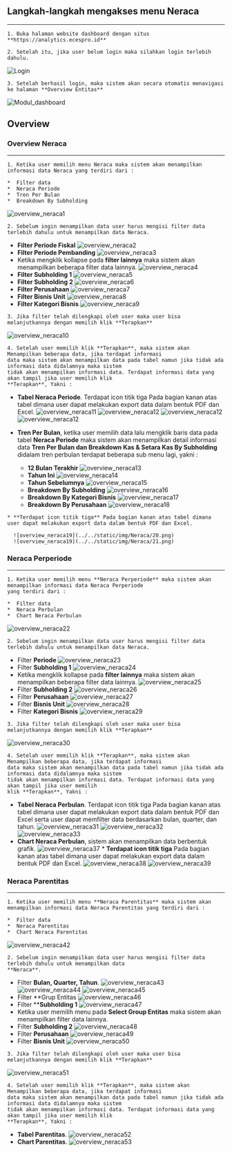 ## __Langkah-langkah mengakses menu Neraca__
---
```
1. Buka halaman website dashboard dengan situs **https://analytics.ecespro.id**
```
```
2. Setelah itu, jika user belum login maka silahkan login terlebih dahulu.
```
![Login](../../static/img/Neraca/1.png)

```
3. Setelah berhasil login, maka sistem akan secara otomatis menavigasi ke halaman **Overview Entitas**
```
![Modul_dashboard](../../static/img/Neraca/2.png)
## __Overview__
### __Overview Neraca__

---
```
1. Ketika user memilih menu Neraca maka sistem akan menampilkan informasi data Neraca yang terdiri dari :

*  Filter data
*  Neraca Periode
*  Tren Per Bulan
*  Breakdown By Subholding 
```
![overview_neraca1](../../static/img/Neraca/3.png)

```
2. Sebelum ingin menampilkan data user harus mengisi filter data terlebih dahulu untuk menampilkan data Neraca.
```
   * **Filter Periode Fiskal**
   ![overview_neraca2](../../static/img/Neraca/4.png)
   * **Filter Periode Pembanding**
   ![overview_neraca3](../../static/img/Neraca/5.png)
   * Ketika mengklik kollapse pada **filter lainnya** maka sistem akan menampilkan beberapa filter data lainnya.
![overview_neraca4](../../static/img/Neraca/6.png)
   * **Filter Subholding 1**
   ![overview_neraca5](../../static/img/Neraca/7.png)
   * **Filter Subholding 2**
   ![overview_neraca6](../../static/img/Neraca/8.png)
   * **Filter Perusahaan**
   ![overview_neraca7](../../static/img/Neraca/9.png)
   * **Filter Bisnis Unit**
   ![overview_neraca8](../../static/img/Neraca/10.png)
   * **Filter Kategori Bisnis**
   ![overview_neraca9](../../static/img/Neraca/11.png)

```
3. Jika filter telah dilengkapi oleh user maka user bisa melanjutkannya dengan memilih klik **Terapkan**
```
![overview_neraca10](../../static/img/Neraca/12.png)

```
4. Setelah user memilih klik **Terapkan**, maka sistem akan Menampilkan beberapa data, jika terdapat informasi 
data maka sistem akan menampilkan data pada tabel namun jika tidak ada informasi data didalamnya maka sistem 
tidak akan menampilkan informasi data. Terdapat informasi data yang akan tampil jika user memilih klik 
**Terapkan**, Yakni :
```
   * **Tabel Neraca Periode**. Terdapat icon titik tiga Pada bagian kanan atas tabel dimana user dapat melakukan export data dalam bentuk PDF dan Excel.
   ![overview_neraca11](../../static/img/Neraca/13.png)
   ![overview_neraca12](../../static/img/Neraca/23.png)
   ![overview_neraca12](../../static/img/Neraca/58.png)
   ![overview_neraca12](../../static/img/Neraca/59.png)

   * **Tren Per Bulan**, ketika user memilih data lalu mengklik baris data pada tabel **Neraca Periode** maka sistem akan menampilkan detail informasi data **Tren Per Bulan dan Breakdown Kas & Setara Kas By Subholding** didalam tren perbulan terdapat beberapa sub menu lagi, yakni :
     * **12 Bulan Terakhir**
     ![overview_neraca13](../../static/img/Neraca/14.png)
     * **Tahun Ini**
     ![overview_neraca14](../../static/img/Neraca/15.png)
     * **Tahun Sebelumnya**
     ![overview_neraca15](../../static/img/Neraca/16.png)
     * **Breakdown By Subholding**
     ![overview_neraca16](../../static/img/Neraca/17.png)
     * **Breakdown By Kategori Bisnis**
     ![overview_neraca17](../../static/img/Neraca/18.png)
     * **Breakdown By Perusahaan**
     ![overview_neraca18](../../static/img/Neraca/19.png)

    * **Terdapat icon titik tiga** Pada bagian kanan atas tabel dimana user dapat melakukan export data dalam bentuk PDF dan Excel.

      ![overview_neraca19](../../static/img/Neraca/20.png)
      ![overview_neraca19](../../static/img/Neraca/21.png)

### __Neraca Perperiode__
---
```
1. Ketika user memilih menu **Neraca Perperiode** maka sistem akan menampilkan informasi data Neraca Perperiode 
yang terdiri dari :

*  Filter data
*  Neraca Perbulan
*  Chart Neraca Perbulan
```
![overview_neraca22](../../static/img/Neraca/24.png)


```
2. Sebelum ingin menampilkan data user harus mengisi filter data terlebih dahulu untuk menampilkan data Neraca.
```
   * Filter **Periode**
   ![overview_neraca23](../../static/img/Neraca/25.png)
   * Filter **Subholding 1**
   ![overview_neraca24](../../static/img/Neraca/26.png)
   * Ketika mengklik kollapse pada **filter lainnya** maka sistem akan menampilkan beberapa filter data lainnya.
      ![overview_neraca25](../../static/img/Neraca/27.png)
   * Filter **Subholding 2**
      ![overview_neraca26](../../static/img/Neraca/28.png)
   * Filter **Perusahaan**
      ![overview_neraca27](../../static/img/Neraca/29.png)
   * Filter **Bisnis Unit**
      ![overview_neraca28](../../static/img/Neraca/30.png)
   * Filter **Kategori Bisnis**
      ![overview_neraca29](../../static/img/Neraca/31.png)

```
3. Jika filter telah dilengkapi oleh user maka user bisa melanjutkannya dengan memilih klik **Terapkan**
```
![overview_neraca30](../../static/img/Neraca/32.png)

```
4. Setelah user memilih klik **Terapkan**, maka sistem akan Menampilkan beberapa data, jika terdapat informasi 
data maka sistem akan menampilkan data pada tabel namun jika tidak ada informasi data didalamnya maka sistem 
tidak akan menampilkan informasi data. Terdapat informasi data yang akan tampil jika user memilih 
klik **Terapkan**, Yakni :
```
   * **Tabel Neraca Perbulan**. Terdapat icon titik tiga Pada bagian kanan atas tabel dimana user dapat melakukan export data dalam bentuk PDF dan Excel serta user dapat memfilter data berdasarkan bulan, quarter, dan tahun.
         ![overview_neraca31](../../static/img/Neraca/33.png)
         ![overview_neraca32](../../static/img/Neraca/34.png)
         ![overview_neraca33](../../static/img/Neraca/35.png)
   * **Chart Neraca Perbulan**, sistem akan menampilkan data berbentuk grafik.
         ![overview_neraca37](../../static/img/Neraca/39.png)
    * **Terdapat icon titik tiga** Pada bagian kanan atas tabel dimana user dapat melakukan export data dalam bentuk PDF dan Excel.
         ![overview_neraca38](../../static/img/Neraca/40.png)
         ![overview_neraca39](../../static/img/Neraca/41.png)
### __Neraca Parentitas__
---
```
1. Ketika user memilih menu **Neraca Parentitas** maka sistem akan menampilkan informasi data Neraca Parentitas yang terdiri dari :

*  Filter data
*  Neraca Parentitas
*  Chart Neraca Parentitas
```
![overview_neraca42](../../static/img/Neraca/44.png)

```
2. Sebelum ingin menampilkan data user harus mengisi filter data terlebih dahulu untuk menampilkan data 
**Neraca**.
```
   * Filter **Bulan, Quarter, Tahun**.
   ![overview_neraca43](../../static/img/Neraca/45.png)
   ![overview_neraca44](../../static/img/Neraca/46.png)
   ![overview_neraca45](../../static/img/Neraca/49.png)
   * Filter **Grup Entitas
   ![overview_neraca46](../../static/img/Neraca/50.png)
   * Filter ****Subholding 1**
   ![overview_neraca47](../../static/img/Neraca/51.png)
   * Ketika user memilih menu pada **Select Group Entitas** maka 
   sistem akan menampilkan filter data lainnya.
   * Filter **Subholding 2**
   ![overview_neraca48](../../static/img/Neraca/52.png)
   * Filter **Perusahaan**
   ![overview_neraca49](../../static/img/Neraca/53.png)
   * Filter **Bisnis Unit**
   ![overview_neraca50](../../static/img/Neraca/54.png)

```
3. Jika filter telah dilengkapi oleh user maka user bisa melanjutkannya dengan memilih klik **Terapkan**
```
   ![overview_neraca51](../../static/img/Neraca/55.png)

```  
4. Setelah user memilih klik **Terapkan**, maka sistem akan Menampilkan beberapa data, jika terdapat informasi 
data maka sistem akan menampilkan data pada tabel namun jika tidak ada informasi data didalamnya maka sistem 
tidak akan menampilkan informasi data. Terdapat informasi data yang akan tampil jika user memilih klik 
**Terapkan**, Yakni :
```
   * **Tabel Parentitas**.
      ![overview_neraca52](../../static/img/Neraca/56.png)
   * **Chart Parentitas**.
      ![overview_neraca53](../../static/img/Neraca/57.png)

